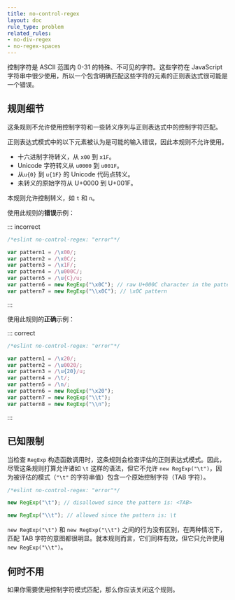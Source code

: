 ```yaml
---
title: no-control-regex
layout: doc
rule_type: problem
related_rules:
- no-div-regex
- no-regex-spaces
---
```


控制字符是 ASCII 范围内 0-31 的特殊、不可见的字符。这些字符在 JavaScript 字符串中很少使用，所以一个包含明确匹配这些字符的元素的正则表达式很可能是一个错误。

## 规则细节

这条规则不允许使用控制字符和一些转义序列与正则表达式中的控制字符匹配。

正则表达式模式中的以下元素被认为是可能的输入错误，因此本规则不允许使用。

* 十六进制字符转义，从 `x00` 到 `x1F`。
* Unicode 字符转义从 `u0000` 到 `u001F`。
* 从`u{0}` 到 `u{1F}` 的 Unicode 代码点转义。
* 未转义的原始字符从 U+0000 到 U+001F。

本规则允许控制转义，如 `t` 和 `n`。

使用此规则的**错误**示例：

::: incorrect

```js
/*eslint no-control-regex: "error"*/

var pattern1 = /\x00/;
var pattern2 = /\x0C/;
var pattern3 = /\x1F/;
var pattern4 = /\u000C/;
var pattern5 = /\u{C}/u;
var pattern6 = new RegExp("\x0C"); // raw U+000C character in the pattern
var pattern7 = new RegExp("\\x0C"); // \x0C pattern
```

:::

使用此规则的**正确**示例：

::: correct

```js
/*eslint no-control-regex: "error"*/

var pattern1 = /\x20/;
var pattern2 = /\u0020/;
var pattern3 = /\u{20}/u;
var pattern4 = /\t/;
var pattern5 = /\n/;
var pattern6 = new RegExp("\x20");
var pattern7 = new RegExp("\\t");
var pattern8 = new RegExp("\\n");
```

:::

## 已知限制

当检查 `RegExp` 构造函数调用时，这条规则会检查评估的正则表达式模式。因此，尽管这条规则打算允许诸如 `\t` 这样的语法，但它不允许 `new RegExp("\t")`，因为被评估的模式（`"\t"` 的字符串值）包含一个原始控制字符（TAB 字符）。

```js
/*eslint no-control-regex: "error"*/

new RegExp("\t"); // disallowed since the pattern is: <TAB>

new RegExp("\\t"); // allowed since the pattern is: \t
```

`new RegExp("\t")` 和 `new RegExp("\\t")` 之间的行为没有区别，在两种情况下，匹配 TAB 字符的意图都很明显。就本规则而言，它们同样有效，但它只允许使用 `new RegExp("\\t")`。

## 何时不用

如果你需要使用控制字符模式匹配，那么你应该关闭这个规则。
